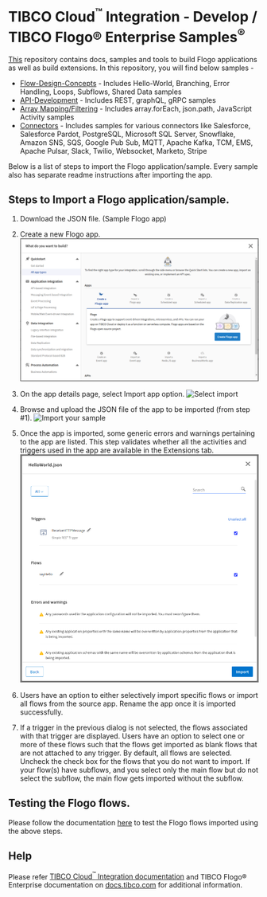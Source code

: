 # TIBCO Cloud<sup>&trade;</sup> Integration - Develop / TIBCO Flogo® Enterprise Samples<sup>&reg;</sup>

[This](https://github.com/TIBCOSoftware/tci-flogo) repository contains docs, samples and tools to build Flogo applications as well as build extensions. In this repository, you will find below samples - 

* [Flow-Design-Concepts](/samples/app-dev/Flow-Design-Concepts) - Includes Hello-World, Branching, Error Handling, Loops, Subflows, Shared Data samples 
* [API-Development](/samples/app-dev/API-Development) - Includes REST, graphQL, gRPC samples
* [Array Mapping/Filtering](/samples/app-dev/Mapping-Arrays) - Includes array.forEach, json.path, JavaScript Activity samples
* [Connectors](/samples/app-dev/Connectors) - Includes samples for various connectors like Salesforce, Salesforce Pardot, PostgreSQL, Microsoft SQL Server, Snowflake, Amazon SNS, SQS, Google Pub Sub, MQTT, Apache Kafka, TCM, EMS, Apache Pulsar, Slack, Twilio, Websocket, Marketo, Stripe


Below is a list of steps to import the Flogo application/sample. Every sample also has separate readme instructions after importing the app. 

## Steps to Import a Flogo application/sample. 

1. Download the JSON file. (Sample Flogo app)

2. Create a new Flogo app.
![Create an app](import-screenshots/2.png)

3. On the app details page, select Import app option. 
![Select import](import-screenshots/3.png)

4. Browse and upload the JSON file of the app to be imported (from step #1).
![Import your sample](import-screenshots/4.png)

5. Once the app is imported, some generic errors and warnings pertaining to the app are listed. This step validates whether all the activities and triggers used in the app are available in the Extensions tab.
![The Import app dialog](import-screenshots/5.png)

6. Users have an option to either selectively import specific flows or import all flows from the source app. Rename the app once it is imported successfully. 

7. If a trigger in the previous dialog is not selected, the flows associated with that trigger are displayed. Users have an option to select one or more of these flows such that the flows get imported as blank flows that are not attached to any trigger. By default, all flows are selected. Uncheck the check box for the flows that you do not want to import. If your flow(s) have subflows, and you select only the main flow but do not select the subflow, the main flow gets imported without the subflow.

## Testing the Flogo flows. 
Please follow the documentation [here](https://integration.cloud.tibco.com/docs/#Subsystems/flogo/flogo-all/flow-tester2.html?TocPath=TIBCO%2520Flogo%25C2%25AE%2520Apps%257CApp%2520Development%257CFlow%2520Tester%257C_____0) to test the Flogo flows imported using the above steps. 

## Help

Please refer [TIBCO Cloud<sup>&trade;</sup> Integration documentation](https://integration.cloud.tibco.com/docs/) and TIBCO Flogo® Enterprise documentation on [docs.tibco.com](https://docs.tibco.com/) for additional information.
